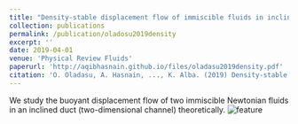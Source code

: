 ```yaml
---
title: "Density-stable displacement flow of immiscible fluids in inclined pipes"
collection: publications
permalink: /publication/oladosu2019density
excerpt: ''
date: 2019-04-01
venue: 'Physical Review Fluids'
paperurl: 'http://aqibhasnain.github.io/files/oladasu2019density.pdf'
citation: 'O. Oladasu, A. Hasnain, ..., K. Alba. (2019) Density-stable displacement flow of immiscible fluids in inclined pipes. &quot;.&quot; <i>Physical Review Fluids</i>. 4, 4 (044007).'
---
```

We study the buoyant displacement flow of two immiscible Newtonian fluids in an inclined duct (two-dimensional channel) theoretically. 
![feature](/images/oladosu2019density_feature.jpg)